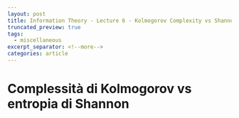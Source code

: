 ```yaml
---
layout: post
title: Information Theory - Lecture 6 - Kolmogorov Complexity vs Shannon Entropy
truncated_preview: true
tags:
  - miscellaneous
excerpt_separator: <!--more-->
categories: article
---
```

<!--more-->
# Complessità di Kolmogorov vs entropia di Shannon
